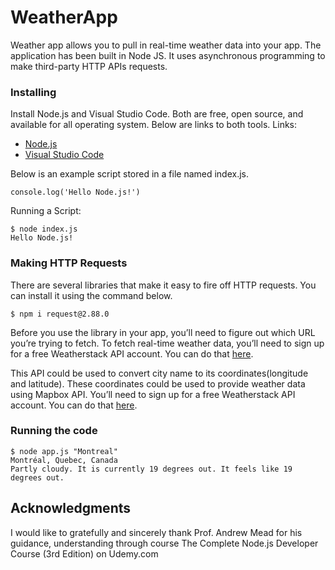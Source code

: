 # WeatherApp

Weather app allows you to pull in real-time weather data into your app. 
The application has been built in Node JS. It uses asynchronous programming to make third-party HTTP APIs requests.

### Installing
Install Node.js and Visual Studio Code. Both are free, open source, and available for all operating system.
Below are links to both tools.
Links:
* [Node.js](https://nodejs.org/en/)
* [Visual Studio Code](https://code.visualstudio.com/)

Below is an example script stored in a file named index.js.
```
console.log('Hello Node.js!')
```
Running a Script:
```
$ node index.js
Hello Node.js!
```
### Making HTTP Requests
There are several libraries that make it easy to fire off HTTP requests. You can install it using the command below.
```
$ npm i request@2.88.0
```

Before you use the library in your app, you’ll need to figure out which URL you’re trying to fetch. To fetch real-time weather data, you’ll need to sign up for a free Weatherstack API account. You can do that [here](https://weatherstack.com). 

This API could be used to convert city name to its coordinates(longitude and latitude). These coordinates could be used to provide weather data using Mapbox API. You’ll need to sign up for a free Weatherstack API account. You can do that [here](https://www.mapbox.com/).

### Running the code
```
$ node app.js "Montreal"
Montréal, Quebec, Canada
Partly cloudy. It is currently 19 degrees out. It feels like 19 degrees out.
```

## Acknowledgments
I would like to gratefully and sincerely thank Prof. Andrew Mead for his guidance, understanding through course The Complete Node.js Developer Course (3rd Edition) on Udemy.com
